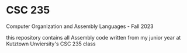 # CSC 235
Computer Organization and Assembly Languages - Fall 2023

this repository contains all Assembly code written from my junior year at Kutztown Unviersity's CSC 235 class
